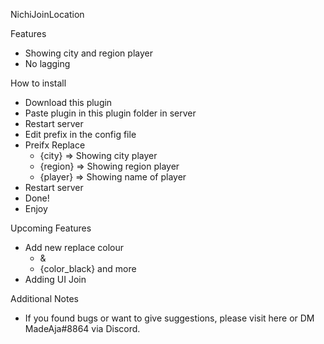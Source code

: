 NichiJoinLocation

Features
 + Showing city and region player
 + No lagging
 
 
How to install
 + Download this plugin
 + Paste plugin in this plugin folder in server
 + Restart server
 + Edit prefix in the config file
 + Preifx Replace
    - {city} => Showing city player
    - {region} => Showing region player
    - {player} => Showing name of player
 + Restart server
 + Done! 
 + Enjoy
 
 
 Upcoming Features
 + Add new replace colour 
   - & 
   - {color_black} and more
 + Adding UI Join
 
 Additional Notes
 + If you found bugs or want to give suggestions, please visit here or DM MadeAja#8864 via Discord.
  
